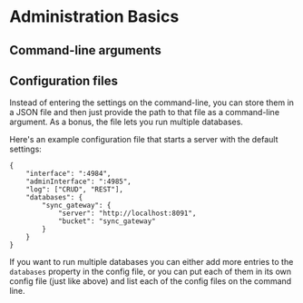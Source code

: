 # Administration Basics

## Command-line arguments


## Configuration files

Instead of entering the settings on the command-line, you can store them in a JSON file and then just provide the path to that file as a command-line argument. As a bonus, the file lets you run multiple databases.

Here's an example configuration file that starts a server with the default settings:

    {
        "interface": ":4984",
        "adminInterface": ":4985",
        "log": ["CRUD", "REST"],
        "databases": {
            "sync_gateway": {
                "server": "http://localhost:8091",
                "bucket": "sync_gateway"
            }
        }
    }

If you want to run multiple databases you can either add more entries to the `databases` property in the config file, or you can put each of them in its own config file (just like above) and list each of the config files on the command line.
